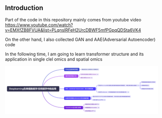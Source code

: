 ## Introduction

Part of the code in this repository mainly comes from youtube video https://www.youtube.com/watch?v=EMXfZB8FVUA&list=PLqnslRFeH2UrcDBWF5mfPGpqQDSta6VK4

On the other hand, I also collected GAN and AAE(Adversarial Autoencoder) code

In the following time, I am going to learn transformer structure and its application in single clel omics and spatial omics

![Deep learning application in single cell omics](./images/Deeplearning在单细胞组学中的应用.png)